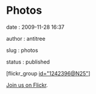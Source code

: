 Photos
======

date
:   2009-11-28 16:37

author
:   antitree

slug
:   photos

status
:   published

[flickr\_group [id="1242396@N25"](mailto:id="1242396@N25")]

[Join us on Flickr](http://www.flickr.com/groups/interlock_roc/).
